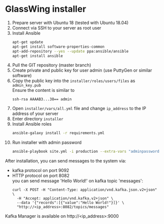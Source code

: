 # GlassWing installer

1. Prepare server with Ubuntu 18 (tested with Ubuntu 18.04)
2. Connect via SSH to your server as root user
3. Install Ansible
   ```bash
   apt-get update
   apt-get install software-properties-common
   apt-add-repository --yes --update ppa:ansible/ansible
   apt-get install ansible
   ```
4. Pull the GIT repository (master branch)
5. Create private and public key for user admin (use PuttyGen or similar software)
6. Copy the public key into the <code>installer/roles/users/files</code> as <code>admin_key.pub</code>  
   Ensure the content is similar to
   ```
   ssh-rsa AAAAB3...38== admin
   ```
7. Open <code>installer/vars/all.yml</code> file and change <code>ip_address</code> to the IP address of your server
8. Enter directory <code>installer</code>
9. Install Ansible roles
   ```bash
   ansible-galaxy install -r requirements.yml
   ```
10. Run installer with admin password
    ```bash
    ansible-playbook site.yml -i production --extra-vars "adminpassword=<ADMIN_PASSWORD>"
    ```

After installation, you can send messages to the system via:
- kafka protocol on port 9092
- HTTP protocol on port 8082  
  you can send message 'Hello World!' on kafka topic 'messages':
  ```
  curl -X POST -H "Content-Type: application/vnd.kafka.json.v2+json" \
    -H "Accept: application/vnd.kafka.v2+json" \
    --data '{"records":[{"value":"Hello World!"}]}' \
    "http://<ip_address>:8082/topics/messages"
  ```

Kafka Manager is available on http://<ip_address>:9000
